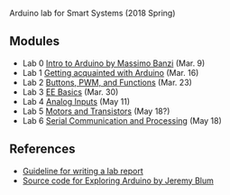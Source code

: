 Arduino lab for Smart Systems (2018 Spring)

## Modules

* Lab 0 [Intro to Arduino by Massimo Banzi](lab0/README.md) (Mar. 9) 
* Lab 1 [Getting acquainted with Arduino](lab1/README.md) (Mar. 16)
* Lab 2 [Buttons, PWM, and Functions](lab2/README.md) (Mar. 23)
* Lab 3 [EE Basics](lab3/README.md) (Mar. 30)
* Lab 4 [Analog Inputs](lab4/README.md) (May 11)
* Lab 5 [Motors and Transistors](lab5/README.md) (May 18?)
* Lab 6 [Serial Communication and Processing](lab6/README.md) (May 18)

## References 
* [Guideline for writing a lab report](http://www.writing.utoronto.ca/advice/specific-types-of-writing/lab-report)
* [Source code for Exploring Arduino by Jeremy Blum](https://github.com/sciguy14/Exploring-Arduino)

